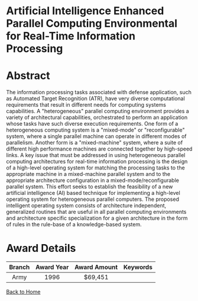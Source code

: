 
Artificial Intelligence Enhanced Parallel Computing Environmental for Real-Time Information Processing
======================================================================================================

# Abstract


The information processing tasks associated with defense application, such as Automated Target Recognition (ATR), have very diverse computational requirements that result in different needs for computing systems capabilities.  A "heterogeneous" parallel computing environment provides a variety of architectural capabilities, orchestrated to perform an application whose tasks have such diverse execution requirements.  One form of a heterogeneous computing system is a "mixed-mode" or "reconfigurable" system, where a single parallel machine can operate in different modes of parallelism.  Another form is a "mixed-machine" system, where a suite of different high performance machines are connected together by high-speed links.  A key issue that must be addressed in using heterogeneous parallel computing architectures for real-time information processing is the design of a high-level operating system for matching the processing tasks to the appropriate machine in a mixed-machine parallel system and to the appropriate architecture configuration in a mixed-mode/reconfigurable parallel system.  This effort seeks to establish the feasibility of a new artificial intelligence (AI) based technique for implementing a high-level operating system for heterogeneous parallel computers.  The proposed intelligent operating system consists of architecture independent, generalized routines that are useful in all parallel computing environments and architecture specific specialization for a given architecture in the form of rules in the rule-base of a knowledge-based system.  

# Award Details

|Branch|Award Year|Award Amount|Keywords|
| :---: | :---: | :---: | :---: |
|Army|1996|$69,451||
  
  


[Back to Home](https://github.com/chrischow/dod_sbir_awards/Reports/CC/#847)